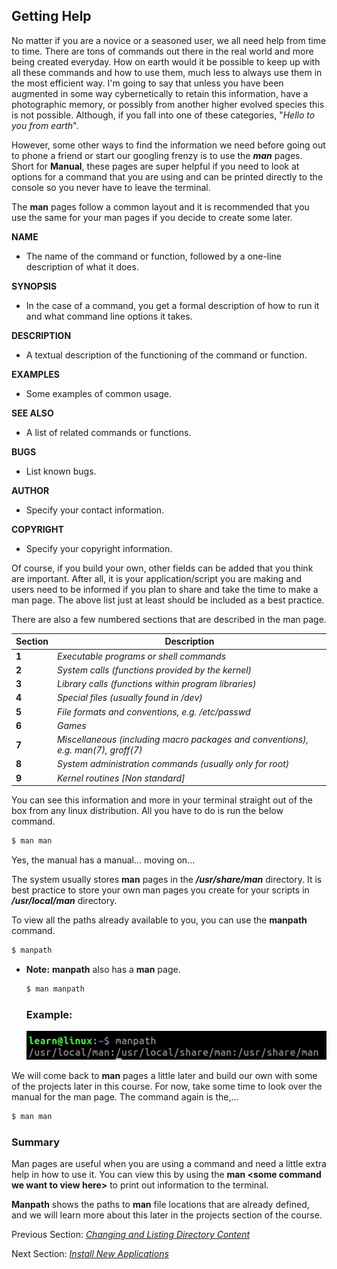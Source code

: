 ## Getting Help

No matter if you are a novice or a seasoned user, we all need help from time to time. There are tons of commands out there in the real world and more being created everyday. How on earth would it be possible to keep up with all these commands and how to use them, much less to always use them in the most efficient way. I'm going to say that unless you have been augmented in some way cybernetically to retain this information, have a photographic memory, or possibly from another higher evolved species this is not possible. Although, if you fall into one of these categories, "_Hello to you from earth_". 

However, some other ways to find the information we need before going out to phone a friend or start our googling frenzy is to use the ***man*** pages. Short for **Manual**, these pages are super helpful if you need to look at options for a command that you are using and can be printed directly to the console so you never have to leave the terminal. 

The **man** pages follow a common layout and it is recommended that you use the same for your man pages if you decide to create some later. 

**NAME**

* The name of the command or function, followed by a one-line description of what it does.

**SYNOPSIS**

* In the case of a command, you get a formal description of how to run it and what command line options it takes.

**DESCRIPTION**

* A textual description of the functioning of the command or function.

**EXAMPLES**

* Some examples of common usage.

**SEE ALSO**

* A list of related commands or functions.

**BUGS**

* List known bugs.

**AUTHOR**

* Specify your contact information.

**COPYRIGHT**

* Specify your copyright information.

Of course, if you build your own, other fields can be added that you think are important. After all, it is your application/script you are making and users need to be informed if you plan to share and take the time to make a man page. The above list just at least should be included as a best practice. 

There are also a few numbered sections that are described in the man page. 

| Section | Description                                                                       |
| ------- | --------------------------------------------------------------------------------- |
| **1**   | _Executable programs or shell commands_                                           |
| **2**   | _System calls (functions provided by the kernel)_                                 |
| **3**   | _Library calls (functions within program libraries)_                              |
| **4**   | _Special files (usually found in /dev)_                                           |
| **5**   | _File formats and conventions, e.g. /etc/passwd_                                  |
| **6**   | _Games_                                                                           |
| **7**   | _Miscellaneous (including macro packages and conventions), e.g. man(7), groff(7)_ |
| **8**   | _System administration commands (usually only for root)_                          |
| **9**   | _Kernel routines [Non standard]_                                                  |

You can see this information and more in your terminal straight out of the box from any linux distribution. All you have to do is run the below command. 

```.sh
$ man man
```

Yes, the manual has a manual... moving on...

The system usually stores **man** pages in the **_/usr/share/man_** directory. It is best practice to store your own man pages you create for your scripts in **_/usr/local/man_** directory. 

To view all the paths already available to you, you can use the **manpath** command. 

```.sh
$ manpath
```

* **Note:** **manpath** also has a **man** page. 
  
  ```.sh
  $ man manpath
  ```
  
  ### Example:
  
  ![view or Man Path directories](../assets/2.finding_things/manpath.png)

We will come back to **man** pages a little later and build our own with some of the projects later in this course. For now, take some time to look over the manual for the man page. The command again is the,...

```.sh
$ man man
```

### Summary

Man pages are useful when you are using a command and need a little extra help in how to use it. You can view this by using the **man \<some command we want to view here\>** to print out information to the terminal. 

**Manpath** shows the paths to **man** file locations that are already defined, and we will learn more about this later in the projects section of the course. 

Previous Section:  [_Changing and Listing Directory Content_](../1.Navigation/b.Changing_and_Listing_Directory_Content.md)

Next Section: [_Install New Applications_](./b.Install_New_Applications.md)